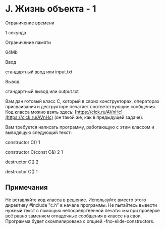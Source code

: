 J. Жизнь объекта - 1
====================

Ограничение времени

1 секунда

Ограничение памяти

64Mb

Ввод

стандартный ввод или input.txt

Вывод

стандартный вывод или output.txt

Вам дан готовый класс C, который в своих конструкторах, операторах присваивания и деструкторе печатает соответствующие сообщения. Код класса можно взять здесь: [https://clck.ru/AVnHc](https://clck.ru/AVnHc) (он такой же, как в предыдущей задаче).

Вам требуется написать программу, работающую с этим классом и выводящую следующий текст:

constructor C() 1

constructor C(const C&) 2 1

destructor C() 2

destructor C() 1

Примечания
----------

Не вставляйте код класса в решение. Используйте вместо этого директиву #include "c.h" в начале программы. Не пытайтесь вывести нужный текст с помощью непосредственной печати: мы при проверке всё равно заменяем отладочные сообщения в классе на свои. Программа будет скомпилирована с опцией -fno-elide-constructors.